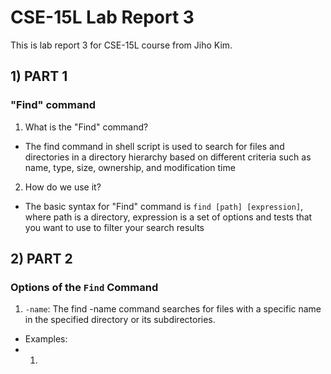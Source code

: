 # CSE-15L Lab Report 3
This is lab report 3 for CSE-15L course from Jiho Kim.
## 1) PART 1
### "Find" command
1. What is the "Find" command?    
* The find command in shell script is used to search for files and directories in a directory hierarchy based on different criteria such as name, type, size, ownership, and modification time     
2. How do we use it?
* The basic syntax for "Find" command is `find [path] [expression]`, where path is a directory, expression is a set of options and tests that you want to use to filter your search results    
## 2) PART 2
### Options of the `Find` Command
1. `-name`: The find -name command searches for files with a specific name in the specified directory or its subdirectories.
* Examples:
*   1) 
